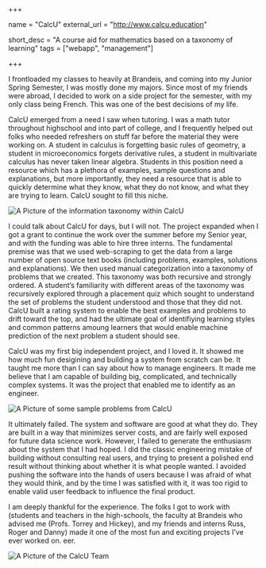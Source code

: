 +++

name = "CalcU"
external_url = "http://www.calcu.education"

short_desc = "A course aid for mathematics based on a taxonomy of learning"
tags = ["webapp", "management"]

+++

I frontloaded my classes to heavily at Brandeis, and coming into my Junior Spring Semester, I was mostly done my majors.  Since most of my friends were abroad, I decided to work on a side project for the semester, with my only class being French.  This was one of the best decisions of my life. 

CalcU emerged from a need I saw when tutoring. I was a math tutor throughout highschool and into part of college, and I frequently helped out folks who needed refreshers on stuff far before the material they were working on.  A student in calculus is forgetting basic rules of geometry, a student in microeconomics forgets derivative rules, a student in multivariate calculus has never taken linear algebra. Students in this position need a resource which has a plethora of examples, sample questions and explanations, but more importantly, they need a resource that is able to quickly determine what they know, what they do not know, and what they are trying to learn.  CalcU sought to fill this niche. 

![A Picture of the information taxonomy within CalcU](../img/calcu.png)

I could talk about CalcU for days, but I will not. The project expanded when I got a grant to continue the work over the summer before my Senior year, and with the funding was able to hire three interns. The fundamental premise was that we used web-scraping to get the data from a large number of open source text books (including problems, examples, solutions and explanations).  We then used manual categorization into a taxonomy of problems that we created.  This taxonomy was both recursive and strongly ordered.  A student’s familiarity with different areas of the taxonomy was recursively explored through a placement quiz which sought to understand the set of problems the student understood and those that they did not. CalcU built a rating system to enable the best examples and problems to drift toward the top, and had the ultimate goal of identifiying learning styles and common patterns amoung learners that would enable machine prediction of the next problem a student should see. 

CalcU was my first big independent project, and I loved it.  It showed me how much fun desigining and building a system from scratch can be.  It taught me more than I can say about how to manage engineers.  It made me believe that I am capable of building big, complicated, and technically complex systems. It was the project that enabled me to identify as an engineer. 

![A Picture of some sample problems from CalcU](../img/calcu2.png)

It ultimately failed.  The system and software are good at what they do.  They are built in a way that minimizes server costs, and are fairly well exposed for future data science work.  However, I failed to generate the enthusiasm about the system that I had hoped. I did the classic engineering mistake of building without consulting real users, and trying to present a polished end result without thinking about whether it is what people wanted. I avoided pushing the software into the hands of users because I was afraid of what they would think, and by the time I was satisfied with it, it was too rigid to enable valid user feedback to influence the final product. 

I am deeply thankful for the experience. The folks I got to work with (students and teachers in the high-schools, the faculty at Brandeis who advised me (Profs. Torrey and Hickey), and my friends and interns Russ, Roger and Danny) made it one of the most fun and exciting projects I’ve ever worked on.
eer. 

![A Picture of the CalcU Team](../img/calcu2.png)
